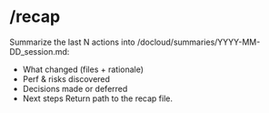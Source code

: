 # /recap
Summarize the last N actions into /docloud/summaries/YYYY-MM-DD_session.md:
- What changed (files + rationale)
- Perf & risks discovered
- Decisions made or deferred
- Next steps
Return path to the recap file.
